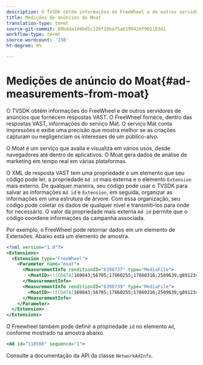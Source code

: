 ```yaml
---
description: O TVSDK obtém informações do FreeWheel e de outros servidores de anúncios que fornecem respostas VAST. O FreeWheel fornece, dentro das respostas VAST, informações do serviço Mat. O serviço Mat conta impressões e exibe uma precisão que mostra melhor se as criações capturam ou negligenciam os interesses de um público-alvo.
title: Medições de anúncios do Moat
translation-type: tm+mt
source-git-commit: 89bdda1d4bd5c126f19ba75a819942df901183d1
workflow-type: tm+mt
source-wordcount: '238'
ht-degree: 0%

---
```



# Medições de anúncio do Moat{#ad-measurements-from-moat}

O TVSDK obtém informações do FreeWheel e de outros servidores de anúncios que fornecem respostas VAST. O FreeWheel fornece, dentro das respostas VAST, informações do serviço Mat. O serviço Mat conta impressões e exibe uma precisão que mostra melhor se as criações capturam ou negligenciam os interesses de um público-alvo.

O Moat é um serviço que avalia e visualiza em vários usos, desde navegadores até dentro de aplicativos. O Moat gera dados de análise de marketing em tempo real em várias plataformas.

O XML de resposta VAST tem uma propriedade e um elemento que seu código pode ler, a propriedade `Ad id` mais externa e o elemento `Extension` mais externo. De qualquer maneira, seu código pode usar o TVSDK para salvar as informações `Ad id` e `Extension`, em seguida, organizar as informações em uma estrutura de árvore. Com essa organização, seu código pode coletar os dados de qualquer nível e transmiti-los para onde for necessário. O valor da propriedade mais externa `Ad id` permite que o código coordene informações da campanha associada.

Por exemplo, o FreeWheel pode retornar dados em um elemento de Extensões. Abaixo está um elemento de amostra.

```xml
<?xml version="1.0"?> 
<Extensions> 
  <Extension type="FreeWheel"> 
    <Parameter name="moat"> 
      <MeasurementInfo renditionID="6398737" type="MediaFile"> 
        <MoatID><![CDATA[169843;56705;17860255;17860316;2509639;g8912342;103311138;g436558;530633]]></MoatID> 
      </MeasurementInfo> 
      <MeasurementInfo renditionID="6398739" type="MediaFile"> 
        <MoatID><![CDATA[169843;56705;17860255;17860316;2509639;g8912342;103311138;g436558;530633]]></MoatID> 
      </MeasurementInfo> 
    </Parameter> 
  </Extension> 
</Extensions> 
```

O Freewheel também pode definir a propriedade `id` no elemento `Ad`, conforme mostrado na amostra abaixo.

```xml
<Ad id="118566" sequence="1">
```

Consulte a documentação da API da classe `NetworkAdInfo`.

